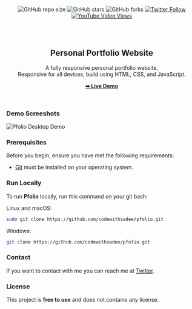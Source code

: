 <div align="center">
  
  ![GitHub repo size](https://img.shields.io/github/repo-size/codewithsadee/pfolio)
  ![GitHub stars](https://img.shields.io/github/stars/codewithsadee/pfolio?style=social)
  ![GitHub forks](https://img.shields.io/github/forks/codewithsadee/pfolio?style=social)
[![Twitter Follow](https://img.shields.io/twitter/follow/codewithsadee_?style=social)](https://twitter.com/intent/follow?screen_name=codewithsadee_)
  [![YouTube Video Views](https://img.shields.io/youtube/views/P-Auxj7aNfQ?style=social)](https://youtu.be/P-Auxj7aNfQ)

  <br />
  <br /> 

  <h2 align="center">Personal Portfolio Website</h2>

  A fully responsive personal portfolio website, <br />Responsive for all devices, build using HTML, CSS, and JavaScript.

  <a href="https://codewithsadee.github.io/pfolio/"><strong>➥ Live Demo</strong></a>

</div>

<br />

### Demo Screeshots

![Pfolio Desktop Demo](./readme-images/desktop.png "Desktop Demo")

### Prerequisites

Before you begin, ensure you have met the following requirements:

* [Git](https://git-scm.com/downloads "Download Git") must be installed on your operating system.

### Run Locally

To run **Pfolio** locally, run this command on your git bash:

Linux and macOS:

```bash
sudo git clone https://github.com/codewithsadee/pfolio.git
```

Windows:

```bash
git clone https://github.com/codewithsadee/pfolio.git
```

### Contact

If you want to contact with me you can reach me at [Twitter](https://www.twitter.com/codewithsadee).

### License

This project is **free to use** and does not contains any license.
